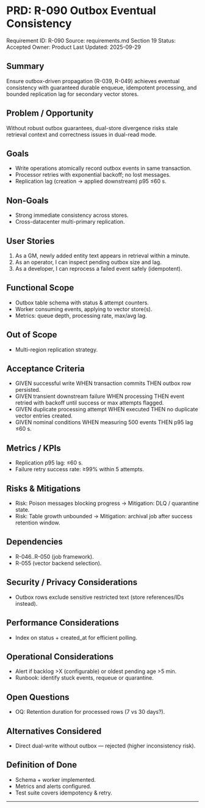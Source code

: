 # PRD: R-090 Outbox Eventual Consistency

Requirement ID: R-090
Source: requirements.md Section 19
Status: Accepted
Owner: Product
Last Updated: 2025-09-29

## Summary

Ensure outbox-driven propagation (R-039, R-049) achieves eventual consistency with guaranteed durable enqueue, idempotent processing, and bounded replication lag for secondary vector stores.

## Problem / Opportunity

Without robust outbox guarantees, dual-store divergence risks stale retrieval context and correctness issues in dual-read mode.

## Goals

- Write operations atomically record outbox events in same transaction.
- Processor retries with exponential backoff; no lost messages.
- Replication lag (creation → applied downstream) p95 ≤60 s.

## Non-Goals

- Strong immediate consistency across stores.
- Cross-datacenter multi-primary replication.

## User Stories

1. As a GM, newly added entity text appears in retrieval within a minute.
2. As an operator, I can inspect pending outbox size and lag.
3. As a developer, I can reprocess a failed event safely (idempotent).

## Functional Scope

- Outbox table schema with status & attempt counters.
- Worker consuming events, applying to vector store(s).
- Metrics: queue depth, processing rate, max/avg lag.

## Out of Scope

- Multi-region replication strategy.

## Acceptance Criteria

- GIVEN successful write WHEN transaction commits THEN outbox row persisted.
- GIVEN transient downstream failure WHEN processing THEN event retried with backoff until success or max attempts flagged.
- GIVEN duplicate processing attempt WHEN executed THEN no duplicate vector entries created.
- GIVEN nominal conditions WHEN measuring 500 events THEN p95 lag ≤60 s.

## Metrics / KPIs

- Replication p95 lag: ≤60 s.
- Failure retry success rate: ≥99% within 5 attempts.

## Risks & Mitigations

- Risk: Poison messages blocking progress → Mitigation: DLQ / quarantine state.
- Risk: Table growth unbounded → Mitigation: archival job after success retention window.

## Dependencies

- R-046..R-050 (job framework).
- R-055 (vector backend selection).

## Security / Privacy Considerations

- Outbox rows exclude sensitive restricted text (store references/IDs instead).

## Performance Considerations

- Index on status + created_at for efficient polling.

## Operational Considerations

- Alert if backlog >X (configurable) or oldest pending age >5 min.
- Runbook: identify stuck events, requeue or quarantine.

## Open Questions

- OQ: Retention duration for processed rows (7 vs 30 days?).

## Alternatives Considered

- Direct dual-write without outbox — rejected (higher inconsistency risk).

## Definition of Done

- Schema + worker implemented.
- Metrics and alerts configured.
- Test suite covers idempotency & retry.

---
